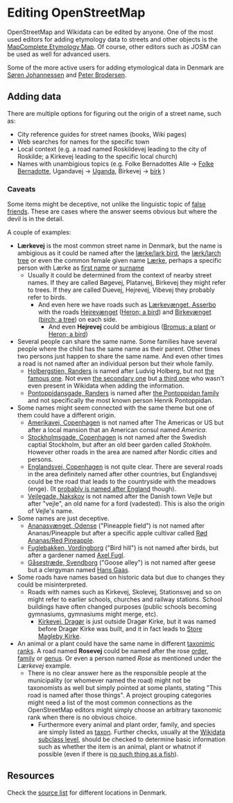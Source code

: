 # Editing OpenStreetMap
OpenStreetMap and Wikidata can be edited by anyone. One of the most used editors for adding etymology data to streets and other objects is the [MapComplete Etymology Map](https://mapcomplete.org/etymology?z=16.5&lat=56.148988551988964&lon=10.203088105223515&fs-welcome-message=false). Of course, other editors such as JOSM can be used as well for advanced users.

Some of the more active users for adding etymological data in Denmark are [Søren Johannessen](https://hdyc.neis-one.org/?AE35) and [Peter Brodersen](https://hdyc.neis-one.org/?Peter%20Brodersen).

## Adding data
There are multiple options for figuring out the origin of a street name, such as:
* City reference guides for street names (books, Wiki pages)
* Web searches for names for the specific town
* Local context (e.g. a road named Roskildevej leading to the city of Roskilde; a Kirkevej leading to the specific local church)
* Names with unambigious topics (e.g. Folke Bernadottes Alle → [Folke Bernadotte](https://www.wikidata.org/wiki/Q212163), Ugandavej → [Uganda](https://www.wikidata.org/wiki/Q1036), Birkevej → [birk](https://www.wikidata.org/wiki/Q25243) )

### Caveats
Some items might be deceptive, not unlike the linguistic topic of [false friends](https://en.wikipedia.org/wiki/False_friend). These are cases where the answer seems obvious but where the devil is in the detail.

A couple of examples:
* **Lærkevej** is the most common street name in Denmark, but the name is ambigious as it could be named after the [lærke/lark bird](https://www.wikidata.org/wiki/Q29858), the [lærk/larch tree](https://www.wikidata.org/wiki/Q25618) or even the common female given name [Lærke](https://www.wikidata.org/wiki/Q1879346), perhaps a specific person with Lærke as [first name](https://www.wikidata.org/wiki/Q454582 "Lærke Møller") or [surname](https://www.wikidata.org/wiki/Q65556414 "Frederikke Lærke")
  * Usually it could be determined from the context of nearby street names. If they are called Bøgevej, Platanvej, Birkevej they might refer to trees. If they are called Duevej, Hejrevej, Vibevej they probably refer to birds.
    * And even here we have roads such as [Lærkevænget, Asserbo](https://www.openstreetmap.org/way/39963793) with the roads [Hejrevænget](https://www.openstreetmap.org/way/39963512) ([Heron; a bird](https://www.wikidata.org/wiki/Q18789)) and [Birkevænget](https://www.openstreetmap.org/way/39963978) ([birch; a tree](https://www.wikidata.org/wiki/Q25243)) on each side.
      * And even **Hejrevej** could be ambigious ([Bromus; a plant](https://www.wikidata.org/wiki/Q147621) or [Heron; a bird](https://www.wikidata.org/wiki/Q18789))
* Several people can share the same name. Some families have several people where the child has the same name as their parent. Other times two persons just happen to share the same name. And even other times a road is not named after an individual person but their whole family.
  * [Holbergstien, Randers](https://www.openstreetmap.org/way/54614119) is named after Ludvig Holberg, but not [the famous one](https://www.wikidata.org/wiki/Q216692). Not even [the secondary one](https://www.wikidata.org/wiki/Q15106952) but [a third one](https://www.wikidata.org/wiki/Q124792455) who wasn't even present in Wikidata when adding the information.
  * [Pontoppidansgade, Randers](https://www.openstreetmap.org/way/856861811) is named after [the Pontoppidan family](https://www.wikidata.org/wiki/Q121301188) and not specifically the most known person Henrik Pontoppidan.
* Some names might seem connected with the same theme but one of them could have a different origin.
  * [Amerikavej, Copenhagen](https://www.openstreetmap.org/way/1881227) is not named after The Americas or US but after a local mansion that an American consul named _America_.
  * [Stockholmsgade, Copenhagen](https://www.openstreetmap.org/way/788241681) is not named after the Swedish captial Stockholm, but after an old beer garden called _Stokholm_. However other roads in the area are named after Nordic cities and persons.
  * [Englandsvej, Copenhagen](https://www.openstreetmap.org/way/161862400) is not quite clear. There are several roads in the area definitely named after other countries, but Englandsvej could be the road that leads to the countryside with the meadows (enge). (It [probably is named after England](http://www.hovedstadshistorie.dk/sundbyvester/englandsvej/) though).
  * [Vejlegade, Nakskov](https://www.openstreetmap.org/way/105868044) is not named after the Danish town Vejle but after "vejle", an old name for a ford (vadested). This is also the origin of Vejle's name.
* Some names are just deceptive.
  * [Ananasvænget, Odense](https://www.openstreetmap.org/way/55451768) ("Pineapple field") is not named after Ananas/Pineapple but after a specific apple cultivar called [Rød Ananas/Red Pineapple](https://www.wikidata.org/wiki/Q44275015).
  * [Fuglebakken, Vordingborg](https://www.openstreetmap.org/way/25472023) ("Bird hill") is not named after birds, but after a gardener named [Axel Fugl](https://www.wikidata.org/wiki/Q130548760).
  * [Gåsestræde, Svendborg](https://www.openstreetmap.org/way/119759269) ("Goose alley") is not named after geese but a clergyman named [Hans Gaas](https://www.wikidata.org/wiki/Q16206237).
* Some roads have names based on historic data but due to changes they could be misinterpreted.
  * Roads with names such as Kirkevej, Skolevej, Stationsvej and so on might refer to earlier schools, churches and railway stations. School buildings have often changed purposes (public schools becoming gymnasiums, gymnasiums might merge, etc).
    * [Kirkevej, Dragør](https://www.openstreetmap.org/way/237227739) is just outside Dragør Kirke, but it was named before Dragør Kirke was built, and it in fact leads to [Store Magleby Kirke](https://www.wikidata.org/wiki/Q12003400).
* An animal or a plant could have the same name in different [taxonimic ranks](https://en.wikipedia.org/wiki/Taxonomic_rank). A road named **Rosevej** could be named after the rose [order](https://www.wikidata.org/wiki/Q21895 "Rosales"), [family](https://www.wikidata.org/wiki/Q46299 "Rosaceae") or [genus](https://www.wikidata.org/wiki/Q34687 "Rosa"). Or even a person named _Rose_ as mentioned under the _Lærkevej_ example.
  * There is no clear answer here as the responsible people at the municipality (or whomever named the road) might not be taxonomists as well but simply pointed at some plants, stating "This road is named after those things". A project grouping categories might need a list of the most common connections as the OpenStreetMap editors might simply choose an arbitrary taxonomic rank when there is no obvious choice.
    * Furthermore every animal and plant order, family, and species are simply listed as [taxon](https://www.wikidata.org/wiki/Q16521). Further checks, usually at the [Wikidata subclass level](https://www.wikidata.org/wiki/Property:P279 "subclass of"), should be checked to determine basic information such as whether the item is an animal, plant or whatnot if possible (even if there is [no such thing as a fish](https://en.wikipedia.org/wiki/No_Such_Thing_as_a_Fish#Title "Wikipedia: No such thing as a Fish; Title")).

## Resources
Check the [source list](Resources.md) for different locations in Denmark.